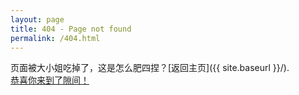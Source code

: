```yaml
---
layout: page
title: 404 - Page not found
permalink: /404.html
---
```


页面被大小姐吃掉了，这是怎么肥四捏？[返回主页]({{ site.baseurl }}/).<br>
[恭喜你来到了隙间！](https://github.com/HarayamaRese/HarayamaRese.github.io/_painted_eggshell/MHMW.html)